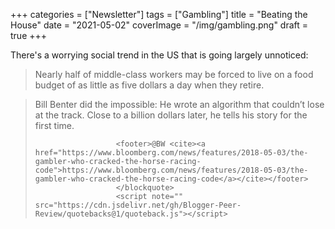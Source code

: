 +++
categories = ["Newsletter"]
tags = ["Gambling"]
title = "Beating the House"
date = "2021-05-02"
coverImage = "/img/gambling.png"
draft = true
+++

There's a worrying social trend in the US that is going largely unnoticed:
> Nearly half of middle-class workers may be forced to live on a food budget of as little as five dollars a day when they retire.

<!--more-->

<blockquote class="quoteback" darkmode="" data-title="The%20Gambler%20Who%20Cracked%20the%20Horse-Racing%20Code" data-author="@BW" cite="https://www.bloomberg.com/news/features/2018-05-03/the-gambler-who-cracked-the-horse-racing-code">
                      Bill Benter did the impossible: He wrote an algorithm that couldn’t lose at the track. Close to a billion dollars later, he tells his story for the first time.
            
                      <footer>@BW <cite><a href="https://www.bloomberg.com/news/features/2018-05-03/the-gambler-who-cracked-the-horse-racing-code">https://www.bloomberg.com/news/features/2018-05-03/the-gambler-who-cracked-the-horse-racing-code</a></cite></footer>
                      </blockquote>
                      <script note="" src="https://cdn.jsdelivr.net/gh/Blogger-Peer-Review/quotebacks@1/quoteback.js"></script>
